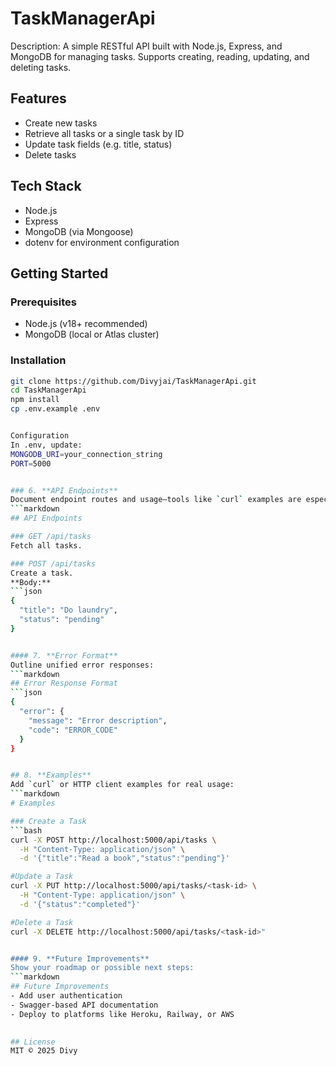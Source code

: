 # TaskManagerApi

Description:
A simple RESTful API built with Node.js, Express, and MongoDB for managing tasks. Supports creating, reading, updating, and deleting tasks.

## Features
- Create new tasks
- Retrieve all tasks or a single task by ID
- Update task fields (e.g. title, status)
- Delete tasks

## Tech Stack
- Node.js
- Express
- MongoDB (via Mongoose)
- dotenv for environment configuration


## Getting Started

### Prerequisites
- Node.js (v18+ recommended)
- MongoDB (local or Atlas cluster)

### Installation
```bash
git clone https://github.com/Divyjai/TaskManagerApi.git
cd TaskManagerApi
npm install
cp .env.example .env


Configuration
In .env, update:
MONGODB_URI=your_connection_string
PORT=5000


### 6. **API Endpoints**
Document endpoint routes and usage—tools like `curl` examples are especially helpful :contentReference[oaicite:0]{index=0}:
```markdown
## API Endpoints

### GET /api/tasks
Fetch all tasks.

### POST /api/tasks
Create a task.
**Body:**
```json
{
  "title": "Do laundry",
  "status": "pending"
}


#### 7. **Error Format**
Outline unified error responses:
```markdown
## Error Response Format
```json
{
  "error": {
    "message": "Error description",
    "code": "ERROR_CODE"
  }
}


## 8. **Examples**
Add `curl` or HTTP client examples for real usage:
```markdown
# Examples

### Create a Task
```bash
curl -X POST http://localhost:5000/api/tasks \
  -H "Content-Type: application/json" \
  -d '{"title":"Read a book","status":"pending"}'

#Update a Task
curl -X PUT http://localhost:5000/api/tasks/<task-id> \
  -H "Content-Type: application/json" \
  -d '{"status":"completed"}'

#Delete a Task
curl -X DELETE http://localhost:5000/api/tasks/<task-id>"


#### 9. **Future Improvements**
Show your roadmap or possible next steps:
```markdown
## Future Improvements
- Add user authentication
- Swagger-based API documentation
- Deploy to platforms like Heroku, Railway, or AWS
  

## License
MIT © 2025 Divy

